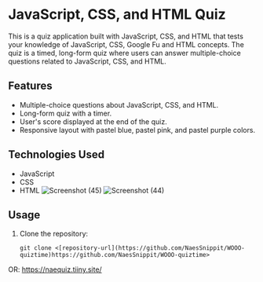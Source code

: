 # JavaScript, CSS, and HTML Quiz
This is a quiz application built with JavaScript, CSS, and HTML that tests your knowledge of JavaScript, CSS, Google Fu and HTML concepts. The quiz is a timed, long-form quiz where users can answer multiple-choice questions related to JavaScript, CSS, and HTML.

## Features

- Multiple-choice questions about JavaScript, CSS, and HTML.
- Long-form quiz with a timer.
- User's score displayed at the end of the quiz.
- Responsive layout with pastel blue, pastel pink, and pastel purple colors.

## Technologies Used

- JavaScript
- CSS
- HTML
  ![Screenshot (45)](https://github.com/NaesSnippit/WOOO-quiztime/assets/120901516/fa350dd8-4ac0-4377-91e4-e8505ee173f1)
![Screenshot (44)](https://github.com/NaesSnippit/WOOO-quiztime/assets/120901516/42a01d07-bf55-4fca-be3e-3f4fac2c1b77)


## Usage

1. Clone the repository:

   ```shell
   git clone <[repository-url](https://github.com/NaesSnippit/WOOO-quiztime)https://github.com/NaesSnippit/WOOO-quiztime>
OR:
https://naequiz.tiiny.site/ 
